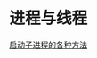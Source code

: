 # 进程与线程

[启动子进程的各种方法](https://stackoverflow.com/questions/7212573/when-to-use-each-method-of-launching-a-subprocess-in-ruby)






